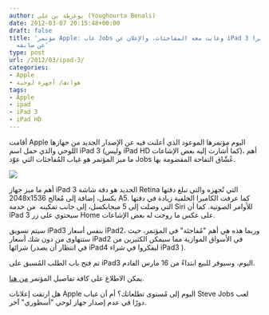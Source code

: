 ```yaml
---
author: يوغرطة بن علي (Youghourta Benali)
date: 2012-03-07 20:15:48+00:00
draft: false
title: 'مؤتمر Apple: غاب Jobs وغابت معه المفاجئات، والإعلان عن iPad 3 لا يختلف كثيرا
  عن سابقه'
type: post
url: /2012/03/ipad-3/
categories:
- Apple
- هواتف/ أجهزة لوحية
tags:
- Apple
- ipad
- iPad 3
- iPad HD
---
```


أقامت Apple اليوم مؤتمرها الموعود الذي أعلنت فيه عن الإصدار الجديد من جهازها اللوحي والذي حمل اسم iPad 3 (وليس iPad HD كما أشارت إليه بعض الإشاعات)، أهم ما ميز المؤتمر هو غياب المُفاجئات التي عوّد Jobs عُشّاق التفاحة المقضومة بها.




[![](https://www.it-scoop.com/wp-content/uploads/2012/03/apple-ipad-3.jpg)
](https://www.it-scoop.com/wp-content/uploads/2012/03/apple-ipad-3.jpg)




أهم ما ميز جهاز iPad 3 الجديد هو دقة شاشة Retina التي تُجهزه والتي تبلغ دقتها 2048x1536 بكسل، إضافة إلى مُعالج A5. كما عرفت الكاميرا الخلفية زيادة في دقتها التي وصلت إلى 5 ميجابكسل، إلى جانب تمكينه  من خدمة Siri للأوامر الصوتية. كما أن iPad 3 سيحتوي على زر Home على عكس ما روجت له بعض الإشاعات.




سيتم تسويق iPad3 بنفس أسعار iPad2، وربما هذه هي أهم "مُفاجئة" في المؤتمر، حيث ستتهاوى من دون شك أسعار iPad2 في الأسواق الموازية مما سيمكن الكثيرين من شرائها (في انتظار أن يصدر iPad4 ليفكروا في شراء iPad3 ).




تم فتح باب الطلب المُسبق على iPad3 اليوم، وسيوفر للبيع ابتداءً من 16 مارس القادم.




يمكن الاطلاع على كافة تفاصيل المؤتمر [من هنا](http://www.engadget.com/2012/03/07/apple-ipad-3-liveblog/).




هل ارتقت إعلانات Apple اليوم إلى مُستوى تطلعاتك؟ أم أن غياب Steve Jobs لعب دورًا في عدم إصدار جهاز لوحي "أسطوري" آخر.
